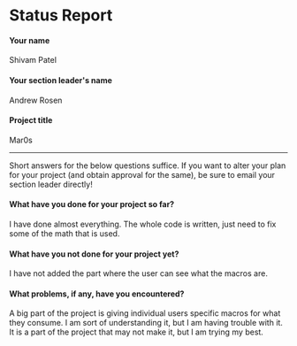 # Status Report

#### Your name

Shivam Patel

#### Your section leader's name

Andrew Rosen

#### Project title
Mar0s

***

Short answers for the below questions suffice. If you want to alter your plan for your project (and obtain approval for the same), be sure to email your section leader directly!

#### What have you done for your project so far?

I have done almost everything. The whole code is written, just need to fix some of the math that is used.

#### What have you not done for your project yet?

I have not added the part where the user can see what the macros are.

#### What problems, if any, have you encountered?

A big part of the project is giving individual users specific macros for what they consume. I am sort of understanding it, but I am having trouble with it. It is a part of the project that may not make it, but I am trying my best.
